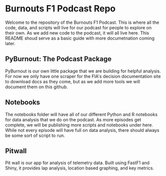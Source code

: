 # Burnouts F1 Podcast Repo

Welcome to the repository of the Burnouts F1 Podcast. This is where all the code, data, and scripts will live for our podcast for people to explore on their own. As we add new code to the podcast, it will all live here. This README shoud serve as a basic guide with more documetnation coming later.

## PyBurnout: The Podcast Package

PyBurnout is our own little package that we are building for helpful analysis. For now we only have one scraper for the FIA's decision documentation site to download docs as they come, but as we add more tools we will document them on this github.

## Notebooks

The notebooks folder will have all of our different Python and R notebooks for data analysis that we do on the podcast. As more episodes get complete, we will be publishing more scripts and notebooks under here. While not every episode will have full on data analysis, there should always be some sort of script to run.

## Pitwall
Pit wall is our app for analysis of telemetry data. Built using FastF1 and Shiny, it provides lap analysis, location based graphing, and key metrics.
